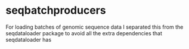 # seqbatchproducers

For loading batches of genomic sequence data
I separated this from the seqdataloader package to avoid all the extra dependencies that seqdataloader has
